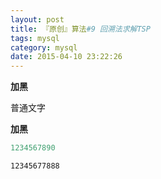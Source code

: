 ```yaml
---
layout: post
title: 『原创』算法#9 回溯法求解TSP
tags: mysql
category: mysql
date: 2015-04-10 23:22:26
---
```


**加黑**

普通文字

**加黑**

```java
1234567890
```
```bash
12345677888
```
